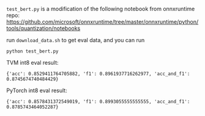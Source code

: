 `test_bert.py` is a modification of the following notebook from onnxruntime repo:
https://github.com/microsoft/onnxruntime/tree/master/onnxruntime/python/tools/quantization/notebooks

run ```download_data.sh``` to get eval data, and you can run

`python test_bert.py`

TVM int8 eval result:
```
{'acc': 0.8529411764705882, 'f1': 0.8961937716262977, 'acc_and_f1': 0.8745674740484429}
```

PyTorch int8 eval result:
```
{'acc': 0.8578431372549019, 'f1': 0.8993055555555555, 'acc_and_f1': 0.8785743464052287}
```
